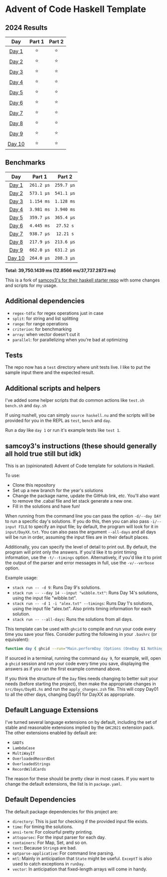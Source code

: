 # Advent of Code Haskell Template

<!--- advent_readme_stars table --->
## 2024 Results

| Day | Part 1 | Part 2 |
| :---: | :---: | :---: |
| [Day 1](https://adventofcode.com/2024/day/1) | ⭐ | ⭐ |
| [Day 2](https://adventofcode.com/2024/day/2) | ⭐ | ⭐ |
| [Day 3](https://adventofcode.com/2024/day/3) | ⭐ | ⭐ |
| [Day 4](https://adventofcode.com/2024/day/4) | ⭐ | ⭐ |
| [Day 5](https://adventofcode.com/2024/day/5) | ⭐ | ⭐ |
| [Day 6](https://adventofcode.com/2024/day/6) | ⭐ | ⭐ |
| [Day 7](https://adventofcode.com/2024/day/7) | ⭐ | ⭐ |
| [Day 8](https://adventofcode.com/2024/day/8) | ⭐ | ⭐ |
| [Day 9](https://adventofcode.com/2024/day/9) |  ⭐ | ⭐ |
| [Day 10](https://adventofcode.com/2024/day/10) |  ⭐ | ⭐ |
<!--- advent_readme_stars table --->
<!--- benchmarking table --->
## Benchmarks
<!--- fill in value. here's the units for handy reference: µs, ms, s --->
| Day | Part 1 | Part 2 |
| :---: | :---: | :---:  |
| [Day 1](./src/Days/Day01.hs) | `261.2 µs` | `259.7 µs` |
| [Day 2](./src/Days/Day02.hs) | `573.1 µs` | `541.1 µs` |
| [Day 3](./src/Days/Day03.hs) | `1.154 ms` | `1.128 ms` |
| [Day 4](./src/Days/Day04.hs) | `3.981 ms` | `3.940 ms` |
| [Day 5](./src/Days/Day05.hs) | `359.7 µs` | `365.4 µs` |
| [Day 6](./src/Days/Day06.hs) | `4.445 ms` | `27.52 s` |
| [Day 7](./src/Days/Day07.hs) | `938.7 µs` | `12.21 s` |
| [Day 8](./src/Days/Day08.hs) | `217.9 µs` | `213.6 µs` |
| [Day 9](./src/Days/Day09.hs) | `662.0 µs` | `631.2 µs` |
| [Day 10](./src/Days/Day10.hs) | `264.0 µs` | `208.3 µs` |

**Total: 39,750.1439 ms (12.8566 ms/37,737.2873 ms)**
<!--- benchmarking table --->

This is a fork of [samcoy3's for their haskell starter repo](https://github.com/samcoy3/advent-of-code-template) with some changes and scripts for my usage.

## Additional dependencies
- `regex-tdfa`: for regex operations just in case
- `split`: for string and list splitting
- `range`: for range operations
- `criterion`: for benchmarking
- `array`: when vector doesn't cut it 
- `parallel`: for parallelizing when you're bad at optimizing

## Tests

The repo now has a `test` directory where unit tests live. I like to put the sample input there and the expected result.

## Additional scripts and helpers

I've added some helper scripts that do common actions like `test.sh` `bench.sh` and `day.sh`

If using nushell, you can simply `source haskell.nu` and the scripts will be provided for you in the REPL as `test`, `bench` and `day`.

Run a day like `day 1` or run it's example tests like `test 1`.


## samcoy3's instructions (these should generally all hold true still but idk)

This is an (opinionated) Advent of Code template for solutions in Haskell.

To use:
- Clone this repository
- Set up a new branch for the year's solutions
- Change the package name, update the GitHub link, etc. You'll also want to remove the .cabal file and let stack generate a new one.
- Fill in the solutions and have fun!

When running from the command line you can pass the option `-d/--day DAY` to run a specific day's solutions. If you do this, then you can also pass `-i/--input FILE` to specify an input file; by default, the program will look for it in `input/DayXX.txt`. You can also pass the argument `--all-days` and all days will be run in order, assuming the input files are in their default places.

Additionally, you can specify the level of detail to print out. By default, the program will print only the answers. If you'd like it to print timing information, use the `-t/--timings` option. Alternatively, if you'd like it to print the output of the parser and error messages in full, use the `-v/--verbose` option.

Example usage:
- `stack run -- -d 9`: Runs Day 9's solutions.
- `stack run -- --day 14 --input "wibble.txt"`: Runs Day 14's solutions, using the input file "wibble.txt".
- `stack run -- -d 1 -i "alex.txt" --timings`: Runs Day 1's solutions, using the input file "alex.txt". Also prints timing information for each solution.
- `stack run -- --all-days`: Runs the solutions from all days.

This template can be used with `ghcid` to compile and run your code every time you save your files. Consider putting the following in your `.bashrc` (or equivalent):

```bash
function day { ghcid --run="Main.performDay (Options (OneDay $1 Nothing) Timings)" }
```

If sourced in a terminal, running the command `day 9`, for example, will, open a `ghcid` session and run your code every time you save, displaying the answers as if you ran the first example command above.

If you think the structure of the `Day` files needs changing to better suit your needs (before starting the project), then make the appropriate changes in `src/Days/Day01.hs` and run the `apply_changes.zsh` file. This will copy Day01 to all the other days, changing Day01 for DayXX as appropriate.

## Default Language Extensions

I've turned several language extensions on by default, including the set of stable and reasonable extensions implied by the `GHC2021` extension pack.
The other extensions enabled by default are:
- `GADTs`
- `LambdaCase`
- `MultiWayIf`
- `OverloadedRecordDot`
- `OverloadedStrings`
- `RecordWildCards`

The reason for these should be pretty clear in most cases.
If you want to change the default extensions, the list is in `package.yaml`.

## Default Dependencies

The default package dependencies for this project are:
- `directory`: This is just for checking if the provided input file exists.
- `time`: For timing the solutions.
- `ansi-term`: For colourful pretty printing.
- `attoparsec`: For the input parser for each day.
- `containers`: For Map, Set, and so on.
- `text`: Because `String`s are bad.
- `optparse-applicative`: For command line parsing.
- `mtl`: Mainly in anticipation that `State` might be useful. `ExceptT` is also used to catch exceptions in `runDay`.
- `vector`: In anticipation that fixed-length arrays will come in handy.
